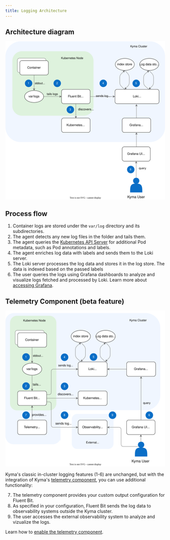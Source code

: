 ```yaml
---
title: Logging Architecture
---
```


## Architecture diagram

![Logging architecture in Kyma](./assets/obsv-logging-architecture.drawio.svg)

## Process flow

1. Container logs are stored under the `var/log` directory and its subdirectories.
2. The agent detects any new log files in the folder and tails them.
3. The agent queries the [Kubernetes API Server](https://kubernetes.io/docs/reference/command-line-tools-reference/kube-apiserver/) for additional Pod metadata, such as Pod annotations and labels.
4. The agent enriches log data with labels and sends them to the Loki server.
5. The Loki server processes the log data and stores it in the log store. The data is indexed based on the passed labels
6. The user queries the logs using Grafana dashboards to analyze and visualize logs fetched and processed by Loki. Learn more about [accessing Grafana](../../04-operation-guides/security/sec-06-access-expose-kiali-grafana.md).

## Telemetry Component (beta feature)

![](./assets/obsv-configurable-logging-architecture.drawio.svg)

Kyma's classic in-cluster logging features (1-6) are unchanged, but with the integration of Kyma's [telemetry component](./../../01-overview/main-areas/observability/obsv-04-telemetry-in-kyma.md), you can use additional functionality:

7. The telemetry component provides your custom output configuration for Fluent Bit.
8. As specified in your configuration, Fluent Bit sends the log data to observability systems outside the Kyma cluster.
9. The user accesses the external observability system to analyze and vizualize the logs.

Learn how to [enable the telemetry component](../../04-operation-guides/operations/obsv-00-enable-configurable-logging.md).